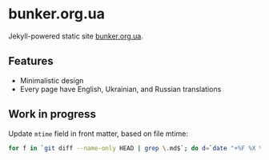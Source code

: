 bunker.org.ua
=============

Jekyll-powered static site [bunker.org.ua](https://bunker.org.ua/).


Features
--------

 - Minimalistic design
 - Every page have English, Ukrainian, and Russian translations


Work in progress
----------------

Update `mtime` field in front matter, based on file mtime:

```sh
for f in `git diff --name-only HEAD | grep \.md$`; do d=`date "+%F %X %z" -r $f`; sed "s/^mtime:.*$/mtime: $d/" -i $f; touch -d "$d" $f; done
```
